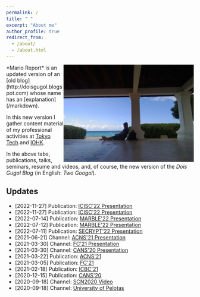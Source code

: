 ```yaml
---
permalink: /
title: " "
excerpt: "About me"
author_profile: true
redirect_from: 
  - /about/
  - /about.html
---
```


<img style="float:right" src="/images/curacao-fc.jpg" width="350">
*Mario Report* is an updated version of an [old blog](http://doisgugol.blogspot.com) whose name has an [explanation](/markdown).  

In this new  version I gather content material of my professional activities at [Tokyo Tech](https://www.titech.ac.jp) and [IOHK](https://iohk.io). 

In the above tabs,  publications, talks, seminars, resume and videos, and, of course, the new version of the *Dois Gugol Blog* (in English: *Two Googol*).



Updates
-----
- [2022-11-27] Publication: [ICISC'22 Presentation](publication/2022-12-02-ICISC-WOTSwana)
- [2022-11-27] Publication: [ICISC'22 Presentation](publication/2022-11-30-ICISC-Reputation)
- [2022-07-14] Publication: [MARBLE'22 Presentation](publication/2022-07-14-MARBLE-Interhead)
- [2022-07-12] Publication: [MARBLE'22 Presentation](publication/2022-07-12-MARBLE-Sleeve)
- [2022-07-11] Publication: [SECRYPT'22 Presentation](publication/2022-07-11-SECRYPT)
- [2021-06-21] Channel: [ACNS'21 Presentation](portfolio/2021-06-21-ACNS/)
- [2021-03-30] Channel: [FC'21 Presentation](portfolio/2021-03-05-FC/)
- [2021-03-30] Channel: [CANS'20 Presentation](portfolio/2020-12-15-CANS2020/)
- [2021-03-22] Publication: [ACNS'21](/publication/2021-03-22-ACNS)
- [2021-03-05] Publication: [FC'21](/publication/2021-03-05-FC)
- [2021-02-18] Publication: [ICBC'21](/publication/2021-02-18-ICBC)
- [2020-12-15] Publication: [CANS'20](/publication/2020-12-15-virtualchannelsCANS)
- [2020-09-18] Channel: [SCN2020 Video](/portfolio/2020-09-14-SCN/)
- [2020-09-18] Channel: [University of Pelotas](/portfolio/2020-06-21-federal/)


<!--
- [2020-09-14] Publication: [Account Management in PoS](/publication/2020-09-14-account-management)
- [2020-09-10] Seminar: [Atomic Multi-channels Updates](/teaching/2020-09-10-atomic-multi-channels)
- [2020-08-06] Seminar: [More Anonymous Credential](/teaching/2020-08-06-ACS-Variants)
- [2020-07-30] Seminar: [Eltoo](/teaching/2020-07-30-Eltoo)
- [2020-07-21] Talk: [UFPel Seminar](/talks/2020-07-21-talk)
- [2020-07-16] Seminar: [ACS Revisited](/teaching/2020-07-16-ACS-revisited)
- [2020-07-09] Seminar: [MPC made easy](/teaching/2020-07-09-MPC-Easy)
- [2020-07-03] Talk: [Cardano Summit](/talks/2020-07-03-talk)
- [2020-06-18] Seminar: [Time Lock Puzzles](/teaching/2020-06-18-time-lock-puzzle)
- [2020-06-11] Seminar: [Anonymity in IBE](/teaching/2020-06-11-ibe)
- [2020-06-04] Seminar: [Anonymity in Credentials and Ring Signatures](/teaching/2020-06-04-anonymity)
- [2020-05-28] Seminar: [Stake Pools](/teaching/2020-05-28-stakepool)
- [2020-05-21] Seminar: [Anonymous Credential](/teaching/2020-05-21-credentials)
- [2020-05-13] Seminar: [Decentralized IDs](/teaching/2020-05-13-DID)
- [2020-05-05] Course: [Blockchain Course](/teaching/2020-05-05-spring-teaching-1)
- [2020-04-27] Seminar: [Hail Hydra](/teaching/2020-04-27)
- [2020-04-20] Seminar: [Extended UTXO Model](/teaching/2020-04-20)
- [2020-04-07] Blog: [Chat with the Brazilian Embassy in Tokyo](/posts/2020/04/Embassy/)
- [2020-03-10/17] Seminar: [(Weighted) Threshold Signatures](/teaching/2020-03-10)
- [2020-03-03] Seminar: [Anonymous Multi-hop Locks](/teaching/2020-03-03)
- [2020-02-18] Seminar: [Designing Collaterals](/teaching/2020-02-18)!
- [2020-02-18] Blog: [FC](/posts/2020/02/FC/) in Kota Kinabalu
- [2020-01-28] Blog: SCIS in [高知](/posts/2020/01/kochi-scis/)!
- [2020-01-02] Blog: Happy New Year! [Happy 2020!](/posts/2020/01/New Year!/)
- [2019-10-01] [Interview](/portfolio/2019-10-01-portfolio/) for Cardano Effect
- [2019-04-20] [Guest Lecture](/talks/2019-04-20-talk) at University of Washington
- [2019-04-16] Blog: [Golf](/posts/2019/04/IOHKGolf/)!
- [2019-04-15] [Presentation](/talks/2019-04-15-talk) at IOHK Summit in Miami
-[2019-02-05] Attended the [Stanford Blockchain Workshop](/posts/2019/02/stanford/)
- [2019-01-25] Our group had five presentations at [SCIS 2019](/talks/2019-01-25-talk)
- [2019-01-22]  Panel on cutting edge research on [Binance Event](/talks/2019-01-22-talk)
- [2018-08-15] Presentation at [Crypto 2018 Rump Session](/portfolio/2018-08-15-portfolio/)-->
